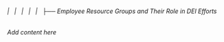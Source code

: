 ###### |   |   |   |   |   ├── Employee Resource Groups and Their Role in DEI Efforts

*Add content here*